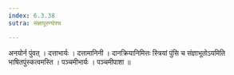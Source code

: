 ```yaml
---
index: 6.3.38
sutra: संज्ञापूरण्योश्च

---
```

 अनयोर्न पुंवत् । दत्ताभार्यः । दत्तामानिनी । दानक्रियानिमित्तः स्त्रियां पुंसि च संज्ञाभूतोऽयमिति भाषितपुंस्कत्वमस्ति । पञ्चमीभार्यः । पञ्चमीपाशा ॥ 